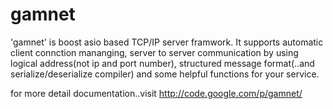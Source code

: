 # gamnet
'gamnet' is boost asio based TCP/IP server framwork. 
It supports automatic client connction mananging, server to server communication by using logical address(not ip and port number), structured message format(..and serialize/deserialize compiler) and some helpful functions for your service.

for more detail documentation..visit http://code.google.com/p/gamnet/
